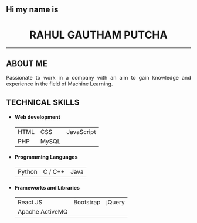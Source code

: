 ## Hi my name is 
<h1 align='center'>RAHUL GAUTHAM PUTCHA</h1>
<hr/>
<h2>ABOUT ME</h2>
<p align='justify'>
    Passionate to work in a company with an aim to gain knowledge and experience in the field of Machine Learning.
</p>

<!--
<h2>Work Experience</h2>
<table border="0">
    <thead>
       <tr><th>Title</th><th>Role</th><th>Start year to End Year</th></tr> 
    </thead>
    <tbody>
        <tr><td>(Title)</td> <td>(Role)</td> <td>(Year)</td></tr> 
    </tbody>
</table>
-->

<!--
<h2>CERTIFICATION</h2>
<table border="0">
    <thead>
       <tr><th>Title</th><th>Score</th><th>Start year to End Year</th></tr> 
    </thead>
    <tbody>
        <tr><td>Amazon Cloud Practioner</td><td>xxx/100</td> <td>Jan 2021 to Jan 2023</td></tr> 
        <tr><td>Amazon Cloud Associate</td><td>xxx/100</td> <td>March 2021 to March 2023</td></tr>
    </tbody>
</table>
-->

<h2>TECHNICAL SKILLS</h2>
<ul>
    <li>
        <h4>Web development</h4>
        <table>
            <tbody>
                <tr> <td>HTML</td> <td>CSS</td> <td>JavaScript</td> </tr>
                <tr> <td>PHP</td> <td>MySQL</td></tr>
            </tbody>
        </table>
    </li>
    <li>
        <h4>Programming Languages</h4>
        <table>
            <tbody>
                <tr> <td>Python</td> <td>C / C++</td> <td>Java</td> </tr>
            </tbody>
        </table>
    </li>
    <li>
        <h4>Frameworks and Libraries</h4>
        <table>
            <tbody>
                <tr> <td>React JS</td> <td>Bootstrap</td> <td>jQuery</td> </tr>
                <tr> <td>Apache ActiveMQ</td> </tr>
            </tbody>
        </table>
    </li>
</ul>



